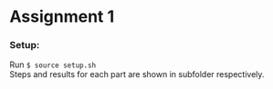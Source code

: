 # Assignment 1

### Setup:  
Run `$ source setup.sh`  
Steps and results for each part are shown in subfolder respectively.
